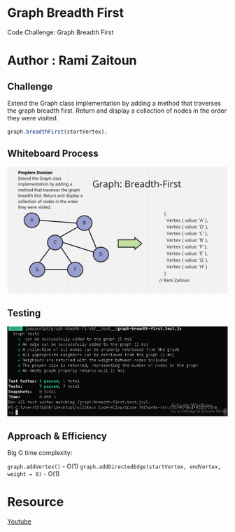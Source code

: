 # Graph Breadth First

Code Challenge: Graph Breadth First

# Author : Rami Zaitoun

## Challenge

Extend the Graph class implementation by adding a method that traverses the graph breadth first. Return and display a collection of nodes in the order they were visited.

```javascript
graph.breadthFirst(startVertex);
```

## Whiteboard Process

![graph-breadth-first](./graph-breadth-first.png)

## Testing 

![Testing](./graph-depth-first.PNG)

## Approach & Efficiency

Big O time complexity:

`graph.addVertex()` - O(1)
`graph.addDirectedEdge(startVertex, endVertex, weight = 0)` - O(1)


# Resource 
[Youtube](https://www.youtube.com/watch?v=cWNEl4HE2OE)


